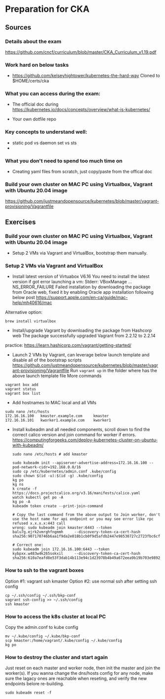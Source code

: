 # Preparation for CKA

## Sources

### Details about the exam
https://github.com/cncf/curriculum/blob/master/CKA_Curriculum_v1.19.pdf

### Work hard on below tasks
* https://github.com/kelseyhightower/kubernetes-the-hard-way
Cloned to $HOME/certs/cka

### What you can access during the exam:
* The official doc during
https://kubernetes.io/docs/concepts/overview/what-is-kubernetes/

* Your own dotfile repo

### Key concepts to understand well:
* static pod vs daemon set vs sts
* 

### What you don't need to spend too much time on
* Creating yaml files from scratch, just copy/paste from the offical doc

### Build your own cluster on MAC PC using Virtualbox, Vagrant with Ubuntu 20.04 image
https://github.com/justmeandopensource/kubernetes/blob/master/vagrant-provisioning/Vagrantfile

## Exercises

### Build your own cluster on MAC PC using Virtualbox, Vagrant with Ubuntu 20.04 image
* Setup 2 VMs via Vagrant and VirtualBox, bootstrap them manually. 

### Setup 2 VMs via Vagrant and VirtualBox 
* Install latest version of Virtuabox  V6.16
You need to install the latest version if got error launching a vm: Stderr: VBoxManage ... NS_ERROR_FAILURE 
Failed installation by downloading the package from Oracle web, fixed it by enabling Oracle app installation following below post
https://support.apple.com/en-ca/guide/mac-help/mh40616/mac

Alternative option: 
``` 
brew install virtualbox
```

* Install/upgrade Vagrant by downloading the package from Hashcorp web
The package successfully upgraded Vagrant from 2.2.12 to 2.2.14

practice: https://learn.hashicorp.com/vagrant/getting-started/

* Launch 2 VMs by Vagrant, can leverage below launch template and disable all of the bootstrap scripts
https://github.com/justmeandopensource/kubernetes/blob/master/vagrant-provisioning/Vagrantfile
Run `vagrant up` in the folder where has the above launch template file
More commands
```
vagrant box add
vagrant status
vagrant box list
```

* Add hostnames to MAC local and all VMs
```
sudo nano /etc/hosts
172.16.16.100   kmaster.example.com     kmaster
172.16.16.101   kworker1.example.com    kworker1
```

* Install kubeadm and all needed components, scroll down to find the correct calico version and join command for worker if errors.
https://computingforgeeks.com/deploy-kubernetes-cluster-on-ubuntu-with-kubeadm/

  ```
  sudo nano /etc/hosts # add kmaster
  
  sudo kubeadm init --apiserver-advertise-address=172.16.16.100 --pod-network-cidr=192.168.0.0/16 
  sudo cp /etc/kubernetes/admin.conf .kube/config
  sudo chown $(id -u):$(id -g) .kube/config
  kg po
  kg ns
  k create -f https://docs.projectcalico.org/v3.16/manifests/calico.yaml  
  watch kubectl get po -A
  kg po -A
  kubeadm token create --print-join-command
  
  # Copy the last command from the above output to Join worker, don't use the host name for api endpoint or you may see error like rpc refused x.x.x.x:443 call
  wrong: sudo kubeadm join kmaster:6443 --token balu7g.ejrk2vmrghfngmmh     --discovery-token-ca-cert-hash sha256:907170746b6aa1f9da2e018b1cb0f9d5afdb2447e98530727c2723fbc6cfb1f1

  # Correct one:
  sudo kubeadm join 172.16.16.100:6443 --token kybpxx.w483w4k265sokxil     --discovery-token-ca-cert-hash sha256:610a7eafd8e53f3dab14b113e94c1d23978b4b49a672eea9b19b703e989249be
  ```
### How to ssh to the vagrant boxes

Option #1: vagrant ssh kmaster
Option #2: use normal ssh after setting ssh config
```
cp ~/.ssh/config ~/.ssh/bkp-conf
vagrant ssh-config >> ~/.ssh/config
ssh kmaster
```

### How to access the k8s cluster at local PC
Copy the admin.conf to kube config
```
mv ~/.kube/config ~/.kube/bkp-conf
scp kmaster:/home/vagrant/.kube/config ~/.kube/config
kg po
```

### How to destroy the cluster and start again
Just reset on each master and worker node, then init the master and join the worker(s). If you wanna change the dns/hosts config for any node, make sure the lagacy ones are reachable when reseting, and verify the new endpoints belore re-building. 
```
sudo kubeadm reset -f
```
